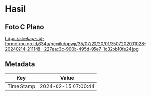 # Hasil

## Foto C Plano

https://sirekap-obj-formc.kpu.go.id/634a/pemilu/ppwp/35/07/20/20/01/3507202001028-20240214-211148--227eac3c-900b-495d-95e7-1c32bb10fe24.jpg


## Metadata

| Key        | Value               |
| ---------- | ------------------- |
| Time Stamp | 2024-02-15 07:00:44 |



